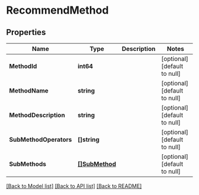 # RecommendMethod

## Properties
Name | Type | Description | Notes
------------ | ------------- | ------------- | -------------
**MethodId** | **int64** |  | [optional] [default to null]
**MethodName** | **string** |  | [optional] [default to null]
**MethodDescription** | **string** |  | [optional] [default to null]
**SubMethodOperators** | **[]string** |  | [optional] [default to null]
**SubMethods** | [**[]SubMethod**](sub_method.md) |  | [optional] [default to null]

[[Back to Model list]](../README.md#documentation-for-models) [[Back to API list]](../README.md#documentation-for-api-endpoints) [[Back to README]](../README.md)


